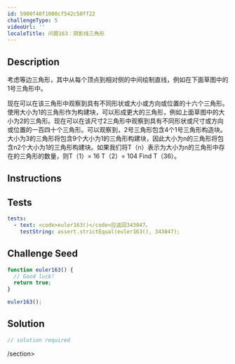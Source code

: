 ```yaml
---
id: 5900f40f1000cf542c50ff22
challengeType: 5
videoUrl: ''
localeTitle: 问题163：阴影线三角形
---
```


## Description
<section id="description">考虑等边三角形，其中从每个顶点到相对侧的中间绘制直线，例如在下面草图中的1号三角形中。 <p>现在可以在该三角形中观察到具有不同形状或大小或方向或位置的十六个三角形。使用大小为1的三角形作为构建块，可以形成更大的三角形，例如上面草图中的大小为2的三角形。现在可以在该尺寸2三角形中观察到具有不同形状或尺寸或方向或位置的一百四十个三角形。可以观察到，2号三角形包含4个1号三角形构造块。大小为3的三角形将包含9个大小为1的三角形构建块，因此大小为n的三角形将包含n2个大小为1的三角形构建块。如果我们将T（n）表示为大小为n的三角形中存在的三角形的数量，则T（1）= 16 T（2）= 104 Find T（36）。 </p></section>

## Instructions
<section id="instructions">
</section>

## Tests
<section id='tests'>

```yml
tests:
  - text: <code>euler163()</code>应返回343047。
    testString: assert.strictEqual(euler163(), 343047);

```

</section>

## Challenge Seed
<section id='challengeSeed'>

<div id='js-seed'>

```js
function euler163() {
  // Good luck!
  return true;
}

euler163();

```

</div>



</section>

## Solution
<section id='solution'>

```js
// solution required
```

/section>
